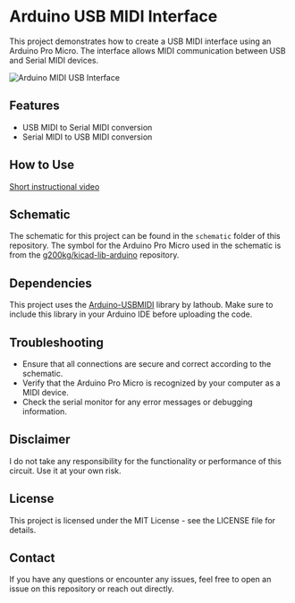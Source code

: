 # Arduino USB MIDI Interface

This project demonstrates how to create a USB MIDI interface using an Arduino Pro Micro. The interface allows MIDI communication between USB and Serial MIDI devices.

![Arduino MIDI USB Interface](https://soften.pl/projects/arduino-midi-usb.jpg)

## Features

- USB MIDI to Serial MIDI conversion
- Serial MIDI to USB MIDI conversion

## How to Use

[Short instructional video](https://www.youtube.com/shorts/t-_kSEKBRnA)

## Schematic

The schematic for this project can be found in the `schematic` folder of this repository. The symbol for the Arduino Pro Micro used in the schematic is from the [g200kg/kicad-lib-arduino](https://github.com/g200kg/kicad-lib-arduino) repository.

## Dependencies

This project uses the [Arduino-USBMIDI](https://github.com/lathoub/Arduino-USBMIDI) library by lathoub. Make sure to include this library in your Arduino IDE before uploading the code.

## Troubleshooting

- Ensure that all connections are secure and correct according to the schematic.
- Verify that the Arduino Pro Micro is recognized by your computer as a MIDI device.
- Check the serial monitor for any error messages or debugging information.

## Disclaimer

I do not take any responsibility for the functionality or performance of this circuit. Use it at your own risk.

## License

This project is licensed under the MIT License - see the LICENSE file for details.

## Contact

If you have any questions or encounter any issues, feel free to open an issue on this repository or reach out directly.
